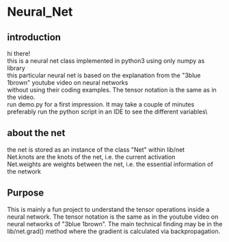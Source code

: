 # Neural_Net
## introduction
hi there!\
this is a neural net class implemented in python3 using only numpy as library \
this particular neural net is based on the explanation from the "3blue 1brown" youtube video on neural networks\
without using their coding examples. The tensor notation is the same as in the video.\
run demo.py for a first impression. It may take a couple of minutes\
preferably run the python script in an IDE to see the different variables\
## about the net
the net is stored as an instance of the class "Net" within lib/net \
Net.knots are the knots of the net, i.e. the current activation\
Net.weights are weights between the net, i.e. the essential information of the network

## Purpose
This is mainly a fun project to understand the tensor operations inside a neural network. The tensor notation is the same as in the youtube video on neural networks of "3blue 1brown".
The main technical finding may be in the lib/net.grad() method where the gradient is calculated via backpropagation.
